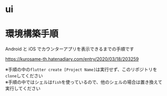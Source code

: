 # ui

# 環境構築手順

Android と iOS でカウンターアプリを表示できるまでの手順です

https://kurosame-th.hatenadiary.com/entry/2020/03/18/203259

※手順の中の`flutter create [Project Name]`は実行せず、このリポジトリを`clone`してください  
※手順の中ではシェルは`fish`を使っているので、他のシェルの場合は置き換えて実行してください
